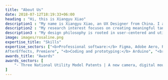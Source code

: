 ```yaml
---
title: "About Us"
date: 2018-07-12T18:19:33+06:00
heading : "Hi, this is Xiangyu Xiao"
description1 : "My name is Xiangyu Xiao, an UX Designer from China. I am currently a Master’s student majoring in User Experience Design at Loughborough University. I have obtained a BA degree in Product Design at Southeast University. "
description2 : "My research interest focuses on creating meaningful tangible interactions with products using advanced technology."
description3 : "My design philosophy is rooted in user-centered and utilitarian principles, incorporating user needs and preferences into the design process of user-product interactions, creating experiences that are more in line with user needs and sustainable."    
image: images/rosaline.png
expertise_title: "Skills"
expertise_sectors: ["<b>Professional software:</b> Figma, Adobe Aero, Rhino, Keyshot, PhotoShop, Illustrator, InDesign, LightRoom,
AfterEffects, Premiere", "<b>Coding and prototyping:</b> Arduino", "<br>User Research", "User-Centered Design", "UX/UI Design", "Product Design", "Graphic Design", "Photography"]
awards_title: "Awards"
awards_sectors: [
    "- Three National Utility Model Patents | A new camera, digital mouse, lightbulb packaging design","- Silver Star Bronze Award | G CROSS 2021 - Creative Gold Star Award for Global College Students","- Bronze Award | 5th International Environmental Protection Art Creation Contest","- National Grand Prize | the 16th “Challenge Cup” National College Students Scientific Design Contest","- Scholarship | Xu Beihong Scholarship","- Meritorious Award | Excellent Volunteer of Jiangsu Province"
]
---
```

